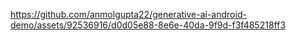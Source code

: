 

https://github.com/anmolgupta22/generative-ai-android-demo/assets/92536916/d0d05e88-8e6e-40da-9f9d-f3f485218ff3

